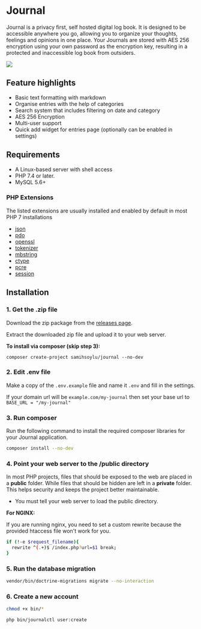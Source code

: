 # Journal
Journal is a privacy first, self hosted digital log book. It is designed to be accessible anywhere you go, allowing you to organize your thoughts, feelings and opinions in one place. Your Journals are stored with AES 256 encryption using your own password as the encryption key, resulting in a protected and inaccessible log book from outsiders.

<img src="https://samihsoylu.nl/downloads/dashboard-journal.png">

## Feature highlights
* Basic text formatting with markdown
* Organise entries with the help of categories
* Search system that includes filtering on date and category
* AES 256 Encryption
* Multi-user support
* Quick add widget for entries page (optionally can be enabled in settings)

## Requirements
* A Linux-based server with shell access
* PHP 7.4 or later.
* MySQL 5.6+

### PHP Extensions

The listed extensions are usually installed and enabled by default in most PHP 7 installations

* [json](https://www.php.net/manual/en/book.json.php)
* [pdo](https://www.php.net/manual/en/book.pdo.php)
* [openssl](https://www.php.net/manual/en/book.openssl.php)
* [tokenizer](https://www.php.net/manual/en/book.tokenizer.php)
* [mbstring](https://www.php.net/manual/en/book.mbstring.php)
* [ctype](https://www.php.net/manual/en/book.ctype)
* [pcre](https://www.php.net/manual/en/book.pcre)
* [session](https://www.php.net/manual/en/book.session)

## Installation

### 1. Get the .zip file

Download the zip package from the [releases page](https://github.com/samihsoylu/journal/releases/latest).

Extract the downloaded zip file and upload it to your web server.

**To install via composer (skip step 3):**
```
composer create-project samihsoylu/journal --no-dev
```

### 2. Edit .env file

Make a copy of the `.env.example` file and name it `.env` and fill in the settings.

If your domain url will be `example.com/my-journal` then set your base url to `BASE_URL = "/my-journal"`

### 3. Run composer

Run the following command to install the required composer libraries for your Journal application.

```bash
composer install --no-dev
```

### 4. Point your web server to the /public directory

In most PHP projects, files that should be exposed to the web are placed in a **public** folder. While files that should be hidden are left in a **private** folder. This helps security and  keeps the project better maintainable.

* You must tell your web server to load the public directory.

**For NGINX:**

If you are running nginx, you need to set a custom rewrite because the provided htaccess file won't work for you.

```bash
if (!-e $request_filename){
  rewrite ^(.+)$ /index.php?url=$1 break;
}
```

### 5. Run the database migration

```bash
vendor/bin/doctrine-migrations migrate --no-interaction
```

### 6. Create a new account

```bash
chmod +x bin/*

php bin/journalctl user:create
```
